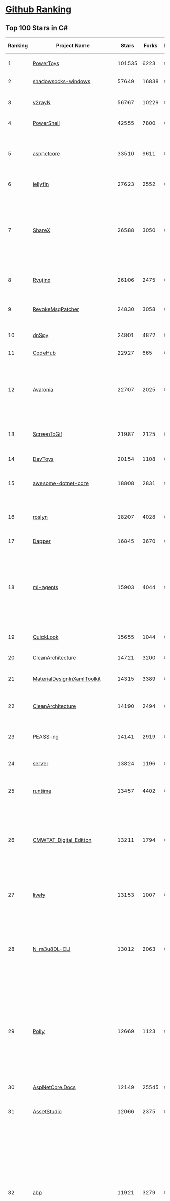 [Github Ranking](../README.md)
==========

## Top 100 Stars in C\#

| Ranking | Project Name | Stars | Forks | Language | Open Issues | Description | Last Commit |
| ------- | ------------ | ----- | ----- | -------- | ----------- | ----------- | ----------- |
| 1 | [PowerToys](https://github.com/microsoft/PowerToys) | 101535 | 6223 | C# | 5410 | Windows system utilities to maximize productivity | 2024-01-20T19:55:24Z |
| 2 | [shadowsocks-windows](https://github.com/shadowsocks/shadowsocks-windows) | 57649 | 16838 | C# | 157 | A C# port of shadowsocks | 2023-10-24T01:11:51Z |
| 3 | [v2rayN](https://github.com/2dust/v2rayN) | 56767 | 10229 | C# | 26 | A GUI client for Windows, support Xray core and v2fly core and others | 2024-01-20T09:43:52Z |
| 4 | [PowerShell](https://github.com/PowerShell/PowerShell) | 42555 | 7800 | C# | 791 | PowerShell for every system! | 2024-01-21T02:13:45Z |
| 5 | [aspnetcore](https://github.com/dotnet/aspnetcore) | 33510 | 9611 | C# | 2892 | ASP.NET Core is a cross-platform .NET framework for building modern cloud-based web applications on Windows, Mac, or Linux. | 2024-01-20T14:36:44Z |
| 6 | [jellyfin](https://github.com/jellyfin/jellyfin) | 27623 | 2552 | C# | 445 | The Free Software Media System | 2024-01-20T21:30:35Z |
| 7 | [ShareX](https://github.com/ShareX/ShareX) | 26588 | 3050 | C# | 521 | ShareX is a free and open source program that lets you capture or record any area of your screen and share it with a single press of a key. It also allows uploading images, text or other types of files to many supported destinations you can choose from. | 2024-01-21T01:43:34Z |
| 8 | [Ryujinx](https://github.com/Ryujinx/Ryujinx) | 26106 | 2475 | C# | 673 | Experimental Nintendo Switch Emulator written in C# | 2024-01-21T02:53:04Z |
| 9 | [RevokeMsgPatcher](https://github.com/huiyadanli/RevokeMsgPatcher) | 24830 | 3058 | C# | 49 | :trollface: A hex editor for WeChat/QQ/TIM - PC版微信/QQ/TIM防撤回补丁（我已经看到了，撤回也没用了） | 2023-12-13T17:06:24Z |
| 10 | [dnSpy](https://github.com/dnSpy/dnSpy) | 24801 | 4872 | C# | 0 | .NET debugger and assembly editor | 2020-12-20T23:55:15Z |
| 11 | [CodeHub](https://github.com/CodeHubApp/CodeHub) | 22927 | 665 | C# | 234 | CodeHub is an iOS application written using Xamarin | 2022-06-22T16:14:05Z |
| 12 | [Avalonia](https://github.com/AvaloniaUI/Avalonia) | 22707 | 2025 | C# | 1285 | Develop Desktop, Embedded, Mobile and WebAssembly apps with C# and XAML. The most popular .NET Foundation community project. | 2024-01-20T10:28:56Z |
| 13 | [ScreenToGif](https://github.com/NickeManarin/ScreenToGif) | 21987 | 2125 | C# | 246 | 🎬 ScreenToGif allows you to record a selected area of your screen, edit and save it as a gif or video. | 2024-01-13T18:29:49Z |
| 14 | [DevToys](https://github.com/veler/DevToys) | 20154 | 1108 | C# | 167 | A Swiss Army knife for developers. | 2024-01-16T18:25:14Z |
| 15 | [awesome-dotnet-core](https://github.com/thangchung/awesome-dotnet-core) | 18808 | 2831 | C# | 19 | :honeybee: A collection of awesome .NET core libraries, tools, frameworks and software | 2024-01-10T11:00:44Z |
| 16 | [roslyn](https://github.com/dotnet/roslyn) | 18207 | 4028 | C# | 8390 | The Roslyn .NET compiler provides C# and Visual Basic languages with rich code analysis APIs. | 2024-01-20T23:58:09Z |
| 17 | [Dapper](https://github.com/DapperLib/Dapper) | 16845 | 3670 | C# | 397 | Dapper - a simple object mapper for .Net | 2024-01-19T15:07:54Z |
| 18 | [ml-agents](https://github.com/Unity-Technologies/ml-agents) | 15903 | 4044 | C# | 13 | The Unity Machine Learning Agents Toolkit (ML-Agents) is an open-source project that enables games and simulations to serve as environments for training intelligent agents using deep reinforcement learning and imitation learning. | 2023-12-03T19:49:21Z |
| 19 | [QuickLook](https://github.com/QL-Win/QuickLook) | 15655 | 1044 | C# | 410 | Bring macOS “Quick Look” feature to Windows | 2023-10-18T23:12:17Z |
| 20 | [CleanArchitecture](https://github.com/jasontaylordev/CleanArchitecture) | 14721 | 3200 | C# | 22 | Clean Architecture Solution Template for ASP.NET Core | 2024-01-19T21:36:14Z |
| 21 | [MaterialDesignInXamlToolkit](https://github.com/MaterialDesignInXAML/MaterialDesignInXamlToolkit) | 14315 | 3389 | C# | 170 | Google's Material Design in XAML & WPF, for C# & VB.Net.  | 2024-01-18T03:16:47Z |
| 22 | [CleanArchitecture](https://github.com/ardalis/CleanArchitecture) | 14190 | 2494 | C# | 31 | Clean Architecture Solution Template: A starting point for Clean Architecture with ASP.NET Core | 2024-01-16T20:33:36Z |
| 23 | [PEASS-ng](https://github.com/carlospolop/PEASS-ng) | 14141 | 2919 | C# | 17 | PEASS - Privilege Escalation Awesome Scripts SUITE (with colors) | 2024-01-16T16:15:34Z |
| 24 | [server](https://github.com/bitwarden/server) | 13824 | 1196 | C# | 67 | The core infrastructure backend (API, database, Docker, etc). | 2024-01-19T22:12:15Z |
| 25 | [runtime](https://github.com/dotnet/runtime) | 13457 | 4402 | C# | 8559 | .NET is a cross-platform runtime for cloud, mobile, desktop, and IoT apps. | 2024-01-21T02:47:54Z |
| 26 | [CMWTAT_Digital_Edition](https://github.com/TGSAN/CMWTAT_Digital_Edition) | 13211 | 1794 | C# | 24 | CloudMoe Windows 10/11 Activation Toolkit get digital license, the best open source Win 10/11 activator in GitHub. GitHub 上最棒的开源 Win10/Win11 数字权利（数字许可证）激活工具！ | 2023-10-07T03:09:31Z |
| 27 | [lively](https://github.com/rocksdanister/lively) | 13153 | 1007 | C# | 283 | Free and open-source software that allows users to set animated desktop wallpapers and screensavers powered by WinUI 3. | 2023-12-28T04:22:41Z |
| 28 | [N_m3u8DL-CLI](https://github.com/nilaoda/N_m3u8DL-CLI) | 13012 | 2063 | C# | 247 | [.NET] m3u8 downloader 开源的命令行m3u8/HLS/dash下载器，支持普通AES-128-CBC解密，多线程，自定义请求头等. 支持简体中文,繁体中文和英文. English Supported. | 2023-06-03T09:30:55Z |
| 29 | [Polly](https://github.com/App-vNext/Polly) | 12669 | 1123 | C# | 10 | Polly is a .NET resilience and transient-fault-handling library that allows developers to express policies such as Retry, Circuit Breaker, Timeout, Bulkhead Isolation, and Fallback in a fluent and thread-safe manner. From version 6.0.1, Polly targets .NET Standard 1.1 and 2.0+. | 2024-01-20T20:00:16Z |
| 30 | [AspNetCore.Docs](https://github.com/dotnet/AspNetCore.Docs) | 12149 | 25545 | C# | 484 | Documentation for ASP.NET Core | 2024-01-19T23:38:26Z |
| 31 | [AssetStudio](https://github.com/Perfare/AssetStudio) | 12066 | 2375 | C# | 177 | AssetStudio is a tool for exploring, extracting and exporting assets and assetbundles. | 2022-12-08T15:37:37Z |
| 32 | [abp](https://github.com/abpframework/abp) | 11921 | 3279 | C# | 465 | Open Source Web Application Framework for ASP.NET Core. Offers an opinionated architecture to build enterprise software solutions with best practices on top of the .NET and the ASP.NET Core platforms. Provides the fundamental infrastructure, production-ready startup templates, application modules, UI themes, tooling, guides and documentation. | 2024-01-20T15:38:19Z |
| 33 | [UnityCsReference](https://github.com/Unity-Technologies/UnityCsReference) | 11114 | 2475 | C# | 0 | Unity C# reference source code. | 2024-01-20T15:39:53Z |
| 34 | [winsw](https://github.com/winsw/winsw) | 10781 | 1481 | C# | 182 | A wrapper executable that can run any executable as a Windows service, in a permissive license. | 2023-12-19T05:07:15Z |
| 35 | [basic-computer-games](https://github.com/coding-horror/basic-computer-games) | 10692 | 1329 | C# | 16 | An updated version of the classic "Basic Computer Games" book, with well-written examples in a variety of common MEMORY SAFE, SCRIPTING programming languages. See https://coding-horror.github.io/basic-computer-games/ | 2024-01-11T01:07:05Z |
| 36 | [optimizer](https://github.com/hellzerg/optimizer) | 10666 | 752 | C# | 7 | The finest Windows Optimizer | 2024-01-13T21:41:31Z |
| 37 | [csharplang](https://github.com/dotnet/csharplang) | 10638 | 1067 | C# | 433 | The official repo for the design of the C# programming language | 2024-01-18T21:32:07Z |
| 38 | [MonoGame](https://github.com/MonoGame/MonoGame) | 10508 | 2808 | C# | 720 | One framework for creating powerful cross-platform games. | 2024-01-20T19:07:59Z |
| 39 | [Newtonsoft.Json](https://github.com/JamesNK/Newtonsoft.Json) | 10382 | 3256 | C# | 671 | Json.NET is a popular high-performance JSON framework for .NET | 2023-12-29T22:56:31Z |
| 40 | [duplicati](https://github.com/duplicati/duplicati) | 9767 | 848 | C# | 859 | Store securely encrypted backups in the cloud! | 2024-01-16T17:53:14Z |
| 41 | [BenchmarkDotNet](https://github.com/dotnet/BenchmarkDotNet) | 9757 | 942 | C# | 172 | Powerful .NET library for benchmarking | 2024-01-19T05:49:01Z |
| 42 | [modular-monolith-with-ddd](https://github.com/kgrzybek/modular-monolith-with-ddd) | 9718 | 1504 | C# | 45 | Full Modular Monolith application with Domain-Driven Design approach. | 2024-01-16T20:27:11Z |
| 43 | [orleans](https://github.com/dotnet/orleans) | 9673 | 2020 | C# | 424 | Cloud Native application framework for .NET | 2024-01-19T15:34:09Z |
| 44 | [AutoMapper](https://github.com/AutoMapper/AutoMapper) | 9655 | 1737 | C# | 0 | A convention-based object-object mapper in .NET.  | 2023-12-21T10:48:37Z |
| 45 | [choco](https://github.com/chocolatey/choco) | 9641 | 910 | C# | 750 | Chocolatey - the package manager for Windows | 2024-01-19T18:52:53Z |
| 46 | [QuestPDF](https://github.com/QuestPDF/QuestPDF) | 9605 | 491 | C# | 187 | QuestPDF is a modern open-source .NET library for PDF document generation. Offering comprehensive layout engine powered by concise and discoverable C# Fluent API. Easily generate PDF reports, invoices, exports, etc. | 2024-01-20T17:06:19Z |
| 47 | [eShopOnWeb](https://github.com/dotnet-architecture/eShopOnWeb) | 9601 | 4976 | C# | 11 | Sample ASP.NET Core 8.0 reference application, powered by Microsoft, demonstrating a layered application architecture with monolithic deployment model. Download the eBook PDF from docs folder. | 2024-01-18T21:22:37Z |
| 48 | [Sonarr](https://github.com/Sonarr/Sonarr) | 9569 | 1186 | C# | 102 | Smart PVR for newsgroup and bittorrent users. | 2024-01-21T01:02:51Z |
| 49 | [ContextMenuManager](https://github.com/BluePointLilac/ContextMenuManager) | 9487 | 523 | C# | 85 | 🖱️ 纯粹的Windows右键菜单管理程序 | 2023-04-13T01:18:12Z |
| 50 | [RestSharp](https://github.com/restsharp/RestSharp) | 9347 | 2336 | C# | 26 | Simple REST and HTTP API Client for .NET | 2023-12-14T17:07:39Z |
| 51 | [ContextMenuManager](https://github.com/BluePointLilac/ContextMenuManager) | 9487 | 523 | C# | 85 | 🖱️ 纯粹的Windows右键菜单管理程序 | 2023-04-13T01:18:12Z |
| 52 | [RestSharp](https://github.com/restsharp/RestSharp) | 9347 | 2336 | C# | 26 | Simple REST and HTTP API Client for .NET | 2023-12-14T17:07:39Z |
| 53 | [Locale-Emulator](https://github.com/xupefei/Locale-Emulator) | 9275 | 763 | C# | 0 | Yet Another System Region and Language Simulator | 2022-04-15T09:55:46Z |
| 54 | [Captura](https://github.com/MathewSachin/Captura) | 9146 | 1759 | C# | 109 | Capture Screen, Audio, Cursor, Mouse Clicks and Keystrokes | 2023-04-09T14:52:52Z |
| 55 | [IdentityServer4](https://github.com/IdentityServer/IdentityServer4) | 9140 | 3986 | C# | 0 | OpenID Connect and OAuth 2.0 Framework for ASP.NET Core | 2022-12-13T07:48:19Z |
| 56 | [FluentTerminal](https://github.com/felixse/FluentTerminal) | 9069 | 456 | C# | 247 | A Terminal Emulator based on UWP and web technologies. | 2023-03-22T20:02:30Z |
| 57 | [SignalR](https://github.com/SignalR/SignalR) | 9032 | 2298 | C# | 34 | Incredibly simple real-time web for .NET | 2023-08-02T22:28:40Z |
| 58 | [MahApps.Metro](https://github.com/MahApps/MahApps.Metro) | 9020 | 2452 | C# | 82 | A framework that allows developers to cobble together a better UI for their own WPF applications with minimal effort. | 2023-12-21T18:26:59Z |
| 59 | [Hangfire](https://github.com/HangfireIO/Hangfire) | 8799 | 1644 | C# | 804 | An easy way to perform background job processing in .NET and .NET Core applications. No Windows Service or separate process required | 2024-01-18T06:35:40Z |
| 60 | [machinelearning](https://github.com/dotnet/machinelearning) | 8722 | 1861 | C# | 865 | ML.NET is an open source and cross-platform machine learning framework for .NET. | 2024-01-20T17:08:40Z |
| 61 | [practical-aspnetcore](https://github.com/dodyg/practical-aspnetcore) | 8670 | 1119 | C# | 167 | Practical samples of ASP.NET Core 8.0, 7.0, 6.0, 5.0, 3.1, 2.2, and 2.1,projects you can use. Readme contains explanations on all projects. | 2024-01-10T17:32:17Z |
| 62 | [Bulk-Crap-Uninstaller](https://github.com/Klocman/Bulk-Crap-Uninstaller) | 8622 | 474 | C# | 67 | Remove large amounts of unwanted applications quickly. | 2024-01-17T07:08:38Z |
| 63 | [FluentValidation](https://github.com/FluentValidation/FluentValidation) | 8605 | 1176 | C# | 7 | A popular .NET validation library for building strongly-typed validation rules. | 2024-01-14T08:36:05Z |
| 64 | [Radarr](https://github.com/Radarr/Radarr) | 8585 | 891 | C# | 368 | Movie organizer/manager for usenet and torrent users. | 2024-01-21T02:18:43Z |
| 65 | [PDFPatcher](https://github.com/wmjordan/PDFPatcher) | 8216 | 1197 | C# | 58 | PDF补丁丁——PDF工具箱，可以编辑书签、剪裁旋转页面、解除限制、提取或合并文档，探查文档结构，提取图片、转成图片等等 | 2023-12-04T09:16:06Z |
| 66 | [EarTrumpet](https://github.com/File-New-Project/EarTrumpet) | 8156 | 492 | C# | 54 | EarTrumpet - Volume Control for Windows | 2024-01-16T12:00:46Z |
| 67 | [Humanizer](https://github.com/Humanizr/Humanizer) | 8153 | 936 | C# | 217 | Humanizer meets all your .NET needs for manipulating and displaying strings, enums, dates, times, timespans, numbers and quantities | 2023-11-19T22:00:27Z |
| 68 | [WeiXinMPSDK](https://github.com/JeffreySu/WeiXinMPSDK) | 8141 | 4345 | C# | 203 | 微信全平台 SDK Senparc.Weixin for C#，支持 .NET Framework 及 .NET Core、.NET 6.0、.NET 8.0。已支持微信公众号、小程序、小游戏、微信支付、企业微信/企业号、开放平台、JSSDK、微信周边等全平台。 WeChat SDK for C#. | 2024-01-18T08:22:57Z |
| 69 | [Ocelot](https://github.com/ThreeMammals/Ocelot) | 8008 | 1614 | C# | 320 | .NET API Gateway | 2024-01-19T10:19:15Z |
| 70 | [LiteDB](https://github.com/mbdavid/LiteDB) | 7997 | 1178 | C# | 628 | LiteDB - A .NET NoSQL Document Store in a single data file | 2024-01-07T01:02:03Z |
| 71 | [ET](https://github.com/egametang/ET) | 7988 | 2881 | C# | 59 | Unity3D Client And C# Server Framework | 2024-01-19T08:48:53Z |
| 72 | [Bogus](https://github.com/bchavez/Bogus) | 7958 | 460 | C# | 42 | :card_index: A simple fake data generator for C#, F#, and VB.NET. Based on and ported from the famed faker.js. | 2024-01-15T17:50:24Z |
| 73 | [Quasar](https://github.com/quasar/Quasar) | 7868 | 2366 | C# | 137 | Remote Administration Tool for Windows | 2023-09-06T10:53:31Z |
| 74 | [ReactiveUI](https://github.com/reactiveui/ReactiveUI) | 7804 | 1143 | C# | 70 | An advanced, composable, functional reactive model-view-viewmodel framework for all .NET platforms that is inspired by functional reactive programming. ReactiveUI allows you to  abstract mutable state away from your user interfaces, express the idea around a feature in one readable place and improve the testability of your application. | 2024-01-03T00:58:48Z |
| 75 | [refit](https://github.com/reactiveui/refit) | 7801 | 719 | C# | 173 | The automatic type-safe REST library for .NET Core, Xamarin and .NET. Heavily inspired by Square's Retrofit library, Refit turns your REST API into a live interface. | 2024-01-16T18:09:07Z |
| 76 | [blockchain](https://github.com/dvf/blockchain) | 7587 | 2780 | C# | 72 | A simple Blockchain in Python | 2023-01-04T17:21:04Z |
| 77 | [Playnite](https://github.com/JosefNemec/Playnite) | 7564 | 448 | C# | 574 | Video game library manager with support for wide range of 3rd party libraries and game emulation support, providing one unified interface for your games. | 2023-12-20T10:24:17Z |
| 78 | [BBDown](https://github.com/nilaoda/BBDown) | 7545 | 784 | C# | 136 | Bilibili Downloader. 一款命令行式哔哩哔哩下载器. | 2024-01-17T06:59:52Z |
| 79 | [reverse-proxy](https://github.com/microsoft/reverse-proxy) | 7412 | 747 | C# | 156 | A toolkit for developing high-performance HTTP reverse proxy applications. | 2024-01-20T14:57:30Z |
| 80 | [jynew](https://github.com/jynew/jynew) | 7404 | 1664 | C# | 37 | JinYongLegend-like RPG Game Framework with full Modding support and 10+ hours playable demo games. | 2024-01-05T13:02:50Z |
| 81 | [EverythingToolbar](https://github.com/srwi/EverythingToolbar) | 7299 | 353 | C# | 45 | Everything integration for the Windows taskbar. | 2024-01-12T20:56:24Z |
| 82 | [AspNetCoreDiagnosticScenarios](https://github.com/davidfowl/AspNetCoreDiagnosticScenarios) | 7175 | 717 | C# | 26 | This repository has examples of broken patterns in ASP.NET Core applications | 2024-01-07T15:05:46Z |
| 83 | [Nancy](https://github.com/NancyFx/Nancy) | 7169 | 1501 | C# | 195 | Lightweight, low-ceremony, framework for building HTTP based services on .Net and Mono | 2021-01-24T13:28:09Z |
| 84 | [OrchardCore](https://github.com/OrchardCMS/OrchardCore) | 6963 | 2271 | C# | 1301 | Orchard Core is an open-source modular and multi-tenant application framework built with ASP.NET Core, and a content management system (CMS) built on top of that framework. | 2024-01-20T23:12:09Z |
| 85 | [ImageSharp](https://github.com/SixLabors/ImageSharp) | 6934 | 839 | C# | 37 | :camera: A modern, cross-platform, 2D Graphics library for .NET | 2024-01-20T10:59:41Z |
| 86 | [imewlconverter](https://github.com/studyzy/imewlconverter) | 6924 | 617 | C# | 106 | ”深蓝词库转换“ 一款开源免费的输入法词库转换程序 | 2023-12-14T11:55:13Z |
| 87 | [ShadowsocksR-Windows](https://github.com/HMBSbige/ShadowsocksR-Windows) | 6868 | 1141 | C# | 0 | Ship of Theseus | 2024-01-17T04:08:12Z |
| 88 | [UniRx](https://github.com/neuecc/UniRx) | 6838 | 886 | C# | 195 | Reactive Extensions for Unity | 2024-01-08T21:04:35Z |
| 89 | [UniTask](https://github.com/Cysharp/UniTask) | 6770 | 709 | C# | 5 | Provides an efficient allocation free async/await integration for Unity. | 2024-01-19T14:42:23Z |
| 90 | [serilog](https://github.com/serilog/serilog) | 6770 | 786 | C# | 16 | Simple .NET logging with fully-structured events | 2024-01-14T23:43:22Z |
| 91 | [Entitas](https://github.com/sschmid/Entitas) | 6741 | 1101 | C# | 95 | Entitas is a super fast Entity Component System (ECS) Framework specifically made for C# and Unity | 2023-12-30T16:18:56Z |
| 92 | [wpf](https://github.com/dotnet/wpf) | 6681 | 1125 | C# | 997 | WPF is a .NET Core UI framework for building Windows desktop applications. | 2024-01-21T03:00:29Z |
| 93 | [MudBlazor](https://github.com/MudBlazor/MudBlazor) | 6644 | 1092 | C# | 1334 | Blazor Component Library based on Material design with an emphasis on ease of use. Mainly written in C# with Javascript kept to a bare minimum it empowers .NET developers to easily debug it if needed. | 2024-01-20T18:25:24Z |
| 94 | [de4dot](https://github.com/de4dot/de4dot) | 6613 | 2676 | C# | 0 | .NET deobfuscator and unpacker. | 2020-08-29T08:14:56Z |
| 95 | [clean-code-dotnet](https://github.com/thangchung/clean-code-dotnet) | 6612 | 1039 | C# | 16 | :bathtub:  Clean Code concepts and tools adapted for .NET  | 2023-08-20T11:06:33Z |
| 96 | [Unity3DTraining](https://github.com/XINCGer/Unity3DTraining) | 6553 | 1833 | C# | 3 | 【Unity杂货铺】unity大杂烩~ | 2024-01-18T03:16:14Z |
| 97 | [Windows-Auto-Night-Mode](https://github.com/AutoDarkMode/Windows-Auto-Night-Mode) | 6492 | 235 | C# | 38 | Automatically switches between the dark and light theme of Windows 10 and Windows 11 | 2024-01-19T10:00:36Z |
| 98 | [EntityComponentSystemSamples](https://github.com/Unity-Technologies/EntityComponentSystemSamples) | 6489 | 1463 | C# | 53 | None | 2024-01-20T23:05:13Z |
| 99 | [MarkovJunior](https://github.com/mxgmn/MarkovJunior) | 6404 | 294 | C# | 4 | Probabilistic language based on pattern matching and constraint propagation, 153 examples | 2023-05-07T11:17:41Z |
| 100 | [StockSharp](https://github.com/StockSharp/StockSharp) | 6324 | 1656 | C# | 5 | Algorithmic trading and quantitative trading open source platform to develop trading robots (stock markets, forex, crypto, bitcoins, and options). | 2024-01-20T18:22:37Z |

